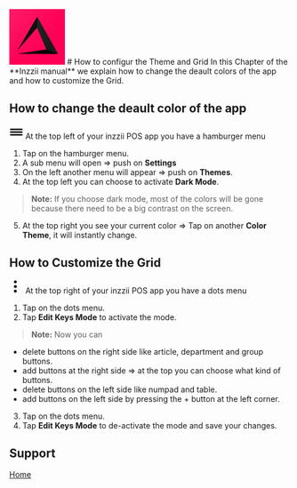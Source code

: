 <img src="../Assets/Pictures/play_store_512.png" alt="inzzii logo" width="100"/>
# How to configur the Theme and Grid
In this Chapter of the **Inzzii manual** we explain how to change the deault colors of the app and how to customize the Grid.

## How to change the deault color of the app

<img src="../Assets/Pictures/Hmenu.png" alt="hamburgermenu" width="25" height="25"/> At the top left of your inzzii POS app you have a hamburger menu 
1. Tap on the hamburger menu.
2. A sub menu will open => push on **Settings**
3. On the left another menu will appear => push on **Themes**. 
4. At the top left you can choose to activate **Dark Mode**.
> **Note:**  If you choose dark mode, most of the colors will be gone because there need to be a big contrast on the screen.
5. At the top right you see your current color => Tap on another **Color Theme**, it will instantly change.

## How to Customize the Grid

<img src="../Assets/Pictures/3dots.png" alt="dotsmenu" width="25" height="25"/> At the top right of your inzzii POS app you have a dots menu
1. Tap on the dots menu.
2. Tap **Edit Keys Mode** to activate the mode.
> **Note:**  Now you can 
* delete buttons on the right side like article, department and group buttons.
* add buttons at the right side => at the top you can choose what kind of buttons.
* delete buttons on the left side like numpad and table.
* add buttons on the left side by pressing the + button at the left corner.
3. Tap on the dots menu.
4. Tap **Edit Keys Mode** to de-activate the mode and save your changes.


## Support
[Home](../index.md)
